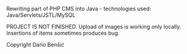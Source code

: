 Rewriting part of PHP CMS into Java - technologies used: Java/Servlets/JSTL/MySQL

PROJECT IS NOT FINISHED. Upload of images is working only locally. Insertions of items sometimes produces bug. 


Copyright Dario Benšić